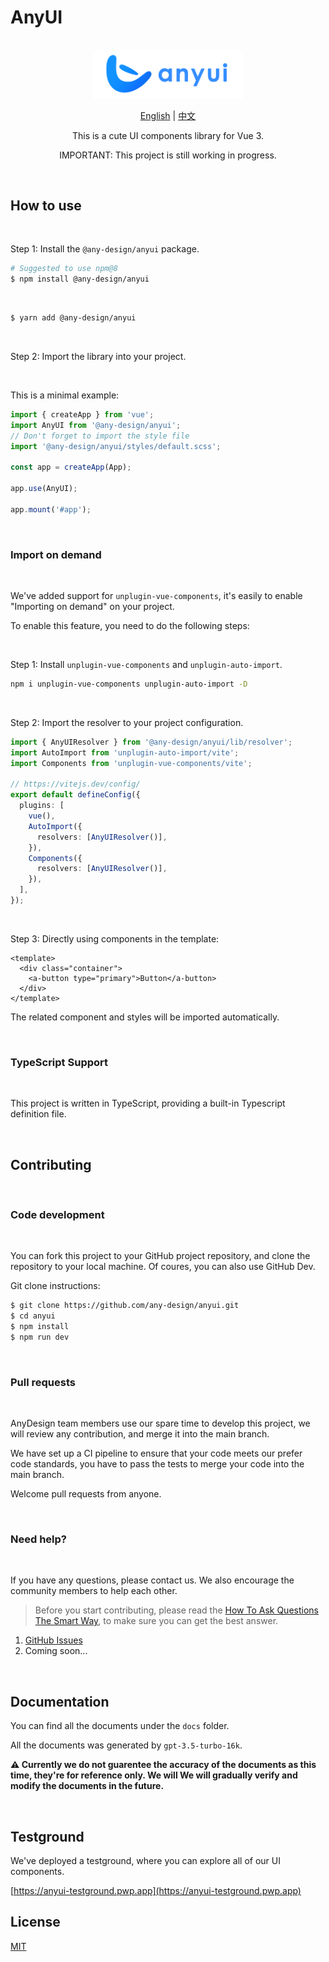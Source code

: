 # AnyUI

<br>

<div align="center">
<img src="./assets/logo.png" width="240">

[English](README.md) | [中文](README-zh_CN.md)

This is a cute UI components library for Vue 3.

IMPORTANT: This project is still working in progress.

</div>

<br>

## How to use

<br>

Step 1: Install the `@any-design/anyui` package.

```bash
# Suggested to use npm@8
$ npm install @any-design/anyui
```

<br>

```bash
$ yarn add @any-design/anyui
```

<br>

Step 2: Import the library into your project.

<br>

This is a minimal example:

```js
import { createApp } from 'vue';
import AnyUI from '@any-design/anyui';
// Don't forget to import the style file
import '@any-design/anyui/styles/default.scss';

const app = createApp(App);

app.use(AnyUI);

app.mount('#app');
```

<br>

### Import on demand

<br>

We've added support for `unplugin-vue-components`, it's easily to enable "Importing on demand" on your project.

To enable this feature, you need to do the following steps:

<br>

Step 1: Install `unplugin-vue-components` and `unplugin-auto-import`.

```bash
npm i unplugin-vue-components unplugin-auto-import -D
```

<br>

Step 2: Import the resolver to your project configuration.

```ts
import { AnyUIResolver } from '@any-design/anyui/lib/resolver';
import AutoImport from 'unplugin-auto-import/vite';
import Components from 'unplugin-vue-components/vite';

// https://vitejs.dev/config/
export default defineConfig({
  plugins: [
    vue(),
    AutoImport({
      resolvers: [AnyUIResolver()],
    }),
    Components({
      resolvers: [AnyUIResolver()],
    }),
  ],
});
```

<br>

Step 3: Directly using components in the template:

```vue
<template>
  <div class="container">
    <a-button type="primary">Button</a-button>
  </div>
</template>
```

The related component and styles will be imported automatically.

<br>

### TypeScript Support

<br>

This project is written in TypeScript, providing a built-in Typescript definition file.

<br>

## Contributing

<br>

### Code development

<br>

You can fork this project to your GitHub project repository, and clone the repository to your local machine. Of coures, you can also use GitHub Dev.

Git clone instructions:

```bash
$ git clone https://github.com/any-design/anyui.git
$ cd anyui
$ npm install
$ npm run dev
```

<br>

### Pull requests

<br>

AnyDesign team members use our spare time to develop this project, we will review any contribution, and merge it into the main branch.

We have set up a CI pipeline to ensure that your code meets our prefer code standards, you have to pass the tests to merge your code into the main branch.

Welcome pull requests from anyone.

<br>

### Need help?

<br>

If you have any questions, please contact us. We also encourage the community members to help each other.

> Before you start contributing, please read the [How To Ask Questions The Smart Way](http://www.catb.org/~esr/faqs/smart-questions.html), to make sure you can get the best answer.

1. [GitHub Issues](https://github.com/any-design/anyui/issues)
2. Coming soon...

<br>

## Documentation

You can find all the documents under the `docs` folder.

All the documents was generated by `gpt-3.5-turbo-16k`.

**⚠ Currently we do not guarentee the accuracy of the documents as this time, they're for reference only. We will We will gradually verify and modify the documents in the future.**

<br>

## Testground

We've deployed a testground, where you can explore all of our UI components.

[https://anyui-testground.pwp.app](https://anyui-testground.pwp.app)

## License

[MIT](LICENSE)

